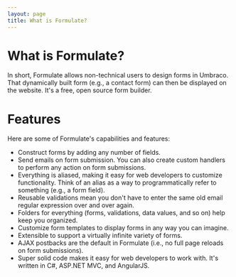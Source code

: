 ```yaml
---
layout: page
title: What is Formulate?
---
```


# What is Formulate?

In short, Formulate allows non-technical users to design forms in Umbraco. That dynamically built form (e.g., a contact form) can then be displayed on the website. It's a free, open source form builder.

# Features

Here are some of Formulate's capabilities and features:

* Construct forms by adding any number of fields.
* Send emails on form submission. You can also create custom handlers to perform any action on form submissions.
* Everything is aliased, making it easy for web developers to customize functionality. Think of an alias as a way to programmatically refer to something (e.g., a form field).
* Reusable validations mean you don't have to enter the same old email regular expression over and over again.
* Folders for everything (forms, validations, data values, and so on) help keep you organized.
* Customize form templates to display forms in any way you can imagine.
* Extensible to support a virtually infinite variety of forms.
* AJAX postbacks are the default in Formulate (i.e., no full page reloads on form submissions).
* Super solid code makes it easy for web developers to work with. It's written in C#, ASP.NET MVC, and AngularJS.